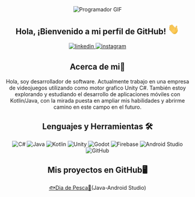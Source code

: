 <div align="center">
<img src="https://media.giphy.com/media/qgQUggAC3Pfv687qPC/giphy.gif" alt="Programador GIF" width="240" height="180">

</div>  

<div align="center">
<h2> Hola, ¡Bienvenido a mi perfil de GitHub! <img src="https://github.com/Josemascherpa/Josemascherpa/blob/main/hola.gif" width="30"></h2>  
<a href="https://linkedin.com/in/joseignaciomascherpa" target="_blank">
<img src=https://img.shields.io/badge/linkedin-%2300acee.svg?color=405DE6&style=for-the-badge&logo=linkedin&logoColor=white alt=linkedin style="margin-bottom: 5px;" />
</a>
<a href="https://instagram.com/nachomascherpa" target="_blank">
<img src=https://img.shields.io/badge/instagram-%ff5851db.svg?color=C13584&style=for-the-badge&logo=instagram&logoColor=white alt=instagram style="margin-bottom: 5px;" />
</a></div>

<div align="center"> 
<h2>Acerca de mi🤵</h2>  
Hola, soy desarrollador de software. Actualmente trabajo en una empresa de videojuegos utilizando como motor grafico Unity C#. También estoy explorando y estudiando el desarrollo de aplicaciones móviles con Kotlin/Java, con la mirada puesta en ampliar mis habilidades y abrirme camino en este campo en el futuro.

</div>

<div align="center">  
<h2>Lenguajes y Herramientas 🛠️</h2>

![C#](https://img.shields.io/badge/-C%23-blue)
![Java](https://img.shields.io/badge/-Java-orange)
![Kotlin](https://img.shields.io/badge/-Kotlin-green)
![Unity](https://img.shields.io/badge/-Unity-black?logo=unity)
![Godot](https://img.shields.io/badge/-Godot-blue?logo=godot-engine)
![Firebase](https://img.shields.io/badge/-Firebase-yellow?logo=firebase)
![Android Studio](https://img.shields.io/badge/-Android%20Studio-green?logo=android)
![GitHub](https://img.shields.io/badge/-GitHub-black?logo=github)





<div align="center">  
<h2>Mis proyectos en GitHub🖥️</h2></h2>
<a href="https://github.com/Josemascherpa/DiaDePesca">🐟Dia de Pesca🎣</a>(Java-Android Studio)<br>




